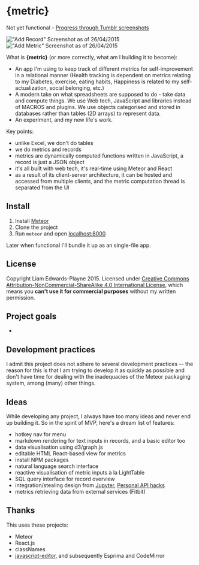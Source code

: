 {metric}
========

Not yet functional - [Progress through Tumblr screenshots](http://liamz.tumblr.com/tagged/metric)

!["Add Record" Screenshot as of 26/04/2015](https://41.media.tumblr.com/59420d6161b1690a8ca7ab15c41cd36d/tumblr_nnerknUxIb1trskuwo1_1280.png)
!["Add Metric" Screenshot as of 26/04/2015](https://40.media.tumblr.com/dfa641e9998abb4589254ed095848cee/tumblr_nnerknUxIb1trskuwo2_1280.png)

What is **{metric}** (or more correctly, what am I building it to become):
 - An app I'm using to keep track of different metrics for self-improvement in a relational manner (Health tracking is dependent on metrics relating to my Diabetes, exercise, eating habits, Happiness is related to my self-actualization, social belonging, etc.)
 - A modern take on what spreadsheets are supposed to do - take data and compute things. We use Web tech, JavaScript and libraries instead of MACROS and plugins. We use objects categorised and stored in databases rather than tables (2D arrays) to represent data.
 - An experiment, and my new life's work.

Key points:
 - unlike Excel, we don't do tables
 - we do metrics and records
 - metrics are dynamically computed functions written in JavaScript, a record is just a JSON object
 - it's all built with web tech, it's real-time using Meteor and React
 - as a result of its client-server architecture, it can be hosted and accessed from multiple clients, and the metric computation thread is separated from the UI

## Install
 1. Install [Meteor](https://www.meteor.com/)
 2. Clone the project
 3. Run `meteor` and open [localhost:8000](http://localhost:8000)

Later when functional I'll bundle it up as an single-file app.

## License
Copyright Liam Edwards-Playne 2015. Licensed under [Creative Commons Attribution-NonCommercial-ShareAlike 4.0 International License](http://creativecommons.org/licenses/by-nc-sa/4.0/), which means you **can't use it for commercial purposes** without my written permission.

## Project goals
 - 

## Development practices
I admit this project does not adhere to several development practices -- the reason for this is that I am trying to develop it as quickly as possible and don't have time for dealing with the inadequacies of the Meteor packaging system, among (many) other things.

## Ideas
While developing any project, I always have too many ideas and never end up building it. So in the spirit of MVP, here's a dream list of features:
 - hotkey nav for menu
 - markdown rendering for text inputs in records, and a basic editor too
 - data visualisation using d3/graph.js
 - editable HTML React-based view for metrics
 - install NPM packages
 - natural language search interface
 - reactive visualisation of metric inputs à la LightTable
 - SQL query interface for record overview
 - integration/stealing design from [Jupyter](http://jupyter.org), [Personal API hacks](https://news.ycombinator.com/item?id=5799706)
 - metrics retrieving data from external services (Fitbit)

## Thanks
This uses these projects:
 - Meteor
 - React.js
 - classNames
 - [javascript-editor](https://github.com/maxogden/javascript-editor), and subsequently Esprima and CodeMirror